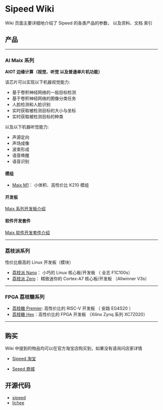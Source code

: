 Sipeed Wiki
======


Wiki 页面主要详细地介绍了 Sipeed 的各类产品的参数， 以及资料、文档 索引


## 产品

---------------------
### AI Maix 系列

**AIOT 边缘计算（视觉、听觉 以及普通单片机功能）**

该芯片可以实现以下机器视觉能力:

* 基于卷积神经网络的一般目标检测
* 基于卷积神经网络的图像分类任务
* 人脸检测和人脸识别
* 实时获取被检测目标的大小与坐标
* 实时获取被检测目标的种类

以及以下机器听觉能力:

* 声源定向
* 声场成像
* 波束形成
* 语音唤醒
* 语音识别

#### 模组

* [Maix M1](maix/module/m1.md)： 小体积、高性价比 K210 模组

#### 开发板

[Maix 系列开发板介绍](maix/board/)

#### 软件开发套件

[Maix 软件开发套件介绍](maix/sdk/)


---------------------

### 荔枝派系列

性价比极高的 Linux 开发板（模块）

* [荔枝派 Nano](lichee/nano.md)： 小巧的 Linux 核心板/开发板 （ 全志 F1C100s）
* [荔枝派 Zero](lichee/zero.md)： 精致迷你的 Cortex-A7 核心板/开发板 （Allwinner V3s）

--------------------------


### FPGA 荔枝糖系列


* [荔枝糖 Premier](tang/premier.md): 高性价比的 RISC-V 开发板 （ 安路 EG4S20 ）
* [荔枝糖 Hex](tang/hex.md)：高性价比的 FPGA 开发板 （Xilinx Zynq 系列 XC7Z020）




----------------------------

## 购买

Wiki 中提到的物品均可以在官方淘宝店购买到，如果没有请询问店家详情

* [Sipeed 淘宝](https://shop365481095.taobao.com/)

* [Seeed 商城](https://www.seeedstudio.com/catalogsearch/result/?cat=&q=sipeed)

## 开源代码

* [sipeed](https://github.com/sipeed)
* [lichee](https://github.com/Lichee-Pi)
